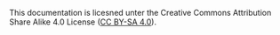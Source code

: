 This documentation is licesned unter the Creative Commons Attribution Share Alike 4.0 License ([CC BY-SA 4.0](https://creativecommons.org/licenses/by-sa/4.0/)).
